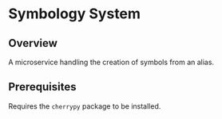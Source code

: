 # Symbology System

## Overview
A microservice handling the creation of symbols from an alias.

## Prerequisites
Requires the `cherrypy` package to be installed.
